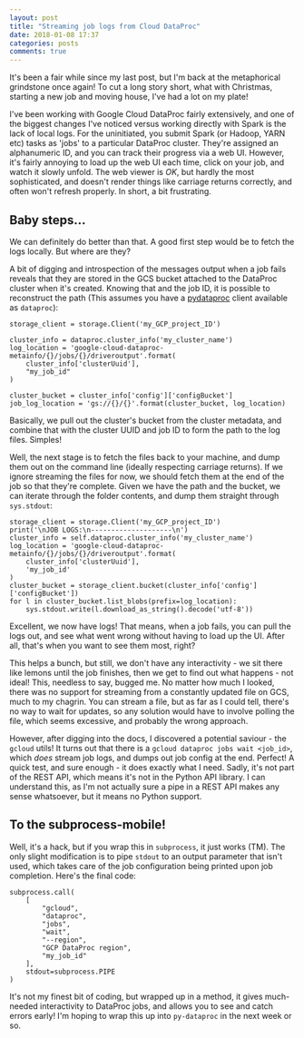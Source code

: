 ```yaml
---
layout: post
title: "Streaming job logs from Cloud DataProc"
date: 2018-01-08 17:37
categories: posts
comments: true
---
```


It's been a fair while since my last post, but I'm back at the metaphorical grindstone once again! To cut a long story short, what with Christmas, starting a new job and moving house, I've had a lot on my plate!

I've been working with Google Cloud DataProc fairly extensively, and one of the biggest changes I've noticed versus working directly with Spark is the lack of local logs. For the uninitiated, you submit Spark (or Hadoop, YARN etc) tasks as 'jobs' to a particular DataProc cluster. They're assigned an alphanumeric ID, and you can track their progress via a web UI. However, it's fairly annoying to load up the web UI each time, click on your job, and watch it slowly unfold. The web viewer is _OK_, but hardly the most sophisticated, and doesn't render things like carriage returns correctly, and often won't refresh properly. In short, a bit frustrating.

## Baby steps...

We can definitely do better than that. A good first step would be to fetch the logs locally. But where are they?

A bit of digging and introspection of the messages output when a job fails reveals that they are stored in the GCS bucket attached to the DataProc cluster when it's created. Knowing that and the job ID, it is possible to reconstruct the path (This assumes you have a [pydataproc](https://github.com/oli-hall/py-dataproc) client available as `dataproc`):

```
storage_client = storage.Client('my_GCP_project_ID')

cluster_info = dataproc.cluster_info('my_cluster_name')
log_location = 'google-cloud-dataproc-metainfo/{}/jobs/{}/driveroutput'.format(
    cluster_info['clusterUuid'],
    "my_job_id"
)

cluster_bucket = cluster_info['config']['configBucket']
job_log_location = 'gs://{}/{}'.format(cluster_bucket, log_location)
```

Basically, we pull out the cluster's bucket from the cluster metadata, and combine that with the cluster UUID and job ID to form the path to the log files. Simples!

Well, the next stage is to fetch the files back to your machine, and dump them out on the command line (ideally respecting carriage returns). If we ignore streaming the files for now, we should fetch them at the end of the job so that they're complete. Given we have the path and the bucket, we can iterate through the folder contents, and dump them straight through `sys.stdout`:

```
storage_client = storage.Client('my_GCP_project_ID')
print('\nJOB LOGS:\n--------------------\n')
cluster_info = self.dataproc.cluster_info('my_cluster_name')
log_location = 'google-cloud-dataproc-metainfo/{}/jobs/{}/driveroutput'.format(
    cluster_info['clusterUuid'],
    'my_job_id'
)
cluster_bucket = storage_client.bucket(cluster_info['config']['configBucket'])
for l in cluster_bucket.list_blobs(prefix=log_location):
    sys.stdout.write(l.download_as_string().decode('utf-8'))
```

Excellent, we now have logs! That means, when a job fails, you can pull the logs out, and see what went wrong without having to load up the UI. After all, that's when you want to see them most, right?

This helps a bunch, but still, we don't have any interactivity - we sit there like lemons until the job finishes, then we get to find out what happens - not ideal! This, needless to say, bugged me. No matter how much I looked, there was no support for streaming from a constantly updated file on GCS, much to my chagrin. You can stream a file, but as far as I could tell, there's no way to wait for updates, so any solution would have to involve polling the file, which seems excessive, and probably the wrong approach.

However, after digging into the docs, I discovered a potential saviour - the `gcloud` utils! It turns out that there is a `gcloud dataproc jobs wait <job_id>`, which _does_ stream job logs, and dumps out job config at the end. Perfect! A quick test, and sure enough - it does exactly what I need. Sadly, it's not part of the REST API, which means it's not in the Python API library. I can understand this, as I'm not actually sure a pipe in a REST API makes any sense whatsoever, but it means no Python support.

## To the subprocess-mobile!

Well, it's a hack, but if you wrap this in `subprocess`, it just works (TM). The only slight modification is to pipe `stdout` to an output parameter that isn't used, which takes care of the job configuration being printed upon job completion. Here's the final code:

```
subprocess.call(
    [
        "gcloud",
        "dataproc",
        "jobs", 
        "wait",
        "--region",
        "GCP DataProc region",
        "my_job_id"
    ],
    stdout=subprocess.PIPE
)
```

It's not my finest bit of coding, but wrapped up in a method, it gives much-needed interactivity to DataProc jobs, and allows you to see and catch errors early! I'm hoping to wrap this up into `py-dataproc` in the next week or so.
